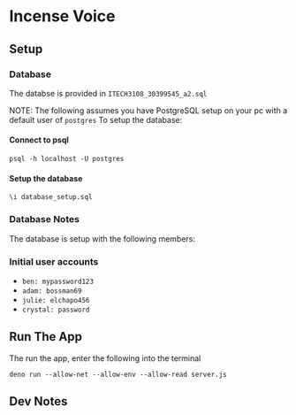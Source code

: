 # Incense Voice

## Setup
### Database
The databse is provided in `ITECH3108_30399545_a2.sql`

NOTE: The following assumes you have PostgreSQL setup on your pc with a default user of `postgres`
To setup the database:

#### Connect to psql
```
psql -h localhost -U postgres
```

#### Setup the database
```
\i database_setup.sql
```

### Database Notes
The database is setup with the following members:
### Initial user accounts
- `ben: mypassword123`
- `adam: bossman69`
- `julie: elchapo456`
- `crystal: password`

## Run The App
The run the app, enter the following into the terminal
```
deno run --allow-net --allow-env --allow-read server.js
```
## Dev Notes
